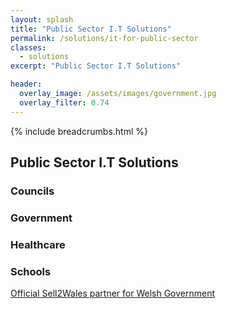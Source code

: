 ```yaml
---
layout: splash
title: "Public Sector I.T Solutions"
permalink: /solutions/it-for-public-sector
classes:
  - solutions
excerpt: "Public Sector I.T Solutions"

header:
  overlay_image: /assets/images/government.jpg
  overlay_filter: 0.74
---
```



{% include breadcrumbs.html %}

## Public Sector I.T Solutions

### Councils

### Government

### Healthcare

### Schools

<a href="https://www.sell2wales.gov.wales/SupplierFinder/SupplierFinder_View.aspx?ID=09ce82ce501e4795a0c4cbeb6621e252">Official
    Sell2Wales partner for Welsh Government</a>
<img class="lazy" data-src="/assets/images/sell2wales-logo.png"/>
